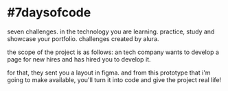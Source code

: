 # #7daysofcode

seven challenges. in the technology you are learning. practice, study and showcase your portfolio. challenges created by alura.

the scope of the project is as follows: an tech company wants to develop a page for new hires and has hired you to develop it.

for that, they sent you a layout in figma. and from this prototype that i'm going to make available, you'll turn it into code and give the project real life!